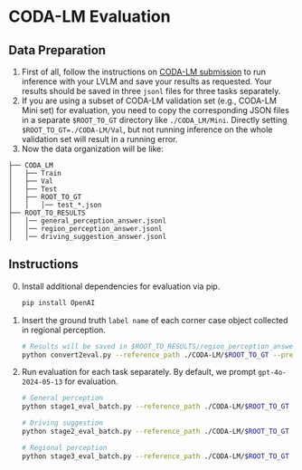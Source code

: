# CODA-LM Evaluation

## Data Preparation

1. First of all, follow the instructions on [CODA-LM submission](https://coda-dataset.github.io/w-coda2024/track1/index.html#submission) to run inference with your LVLM and save your results as requested. Your results should be saved in three `jsonl` files for three tasks separately.
2. If you are using a subset of CODA-LM validation set (e.g., CODA-LM Mini set) for evaluation, you need to copy the corresponding JSON files in a separate `$ROOT_TO_GT` directory like `./CODA_LM/Mini`. Directly setting `$ROOT_TO_GT=./CODA-LM/Val`, but not running inference on the whole validation set will result in a running error. 
3. Now the data organization will be like:

```
├── CODA_LM
│   ├── Train
│   ├── Val
│   ├── Test
│   ├── ROOT_TO_GT
│   │   │── test_*.json
├── ROOT_TO_RESULTS
│   │── general_perception_answer.jsonl
│   │── region_perception_answer.jsonl
│   │── driving_suggestion_answer.jsonl 
```



## Instructions

0. Install additional dependencies for evaluation via pip.

   ```bash
   pip install OpenAI
   ```

1. Insert the ground truth `label name` of each corner case object collected in regional perception.

   ```bash
   # Results will be saved in $ROOT_TO_RESULTS/region_perception_answer_w_label.jsonl
   python convert2eval.py --reference_path ./CODA-LM/$ROOT_TO_GT --prediction_path $ROOT_TO_RESULTS/region_perception_answer.jsonl
   ```

2. Run evaluation for each task separately. By default, we prompt `gpt-4o-2024-05-13` for evaluation.

   ```bash
   # General perception
   python stage1_eval_batch.py --reference_path ./CODA-LM/$ROOT_TO_GT --prediction_path $ROOT_TO_RESULTS/general_perception_answer.jsonl --save_path eval/general_perception_answer --model_name gpt-4o-2024-05-13 --api_key $OPENAI_KEY
   
   # Driving suggestion
   python stage2_eval_batch.py --reference_path ./CODA-LM/$ROOT_TO_GT --prediction_path $ROOT_TO_RESULTS/driving_suggestion_answer.jsonl --save_path eval/driving_suggestion_answer --model_name gpt-4o-2024-05-13 --api_key $OPENAI_KEY
   
   # Regional perception
   python stage3_eval_batch.py --reference_path ./CODA-LM/$ROOT_TO_GT --prediction_path $ROOT_TO_RESULTS/region_perception_answer_w_label.jsonl --save_path eval/region_perception_answer_w_label --model_name gpt-4o-2024-05-13 --api_key $OPENAI_KEY
   ```
